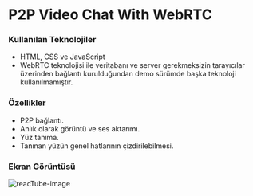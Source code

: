 # P2P Video Chat With WebRTC 

### Kullanılan Teknolojiler
<ul>
  <li> HTML, CSS ve JavaScript </li>
  <li> WebRTC teknolojisi ile veritabanı ve server gerekmeksizin tarayıcılar üzerinden bağlantı kurulduğundan demo sürümde başka teknoloji kullanılmamıştır.</li>
</ul>

### Özellikler
<ul>
  <li> P2P bağlantı. </li>
  <li> Anlık olarak görüntü ve ses aktarımı.</li>
  <li> Yüz tanıma. </li>
  <li> Tanınan yüzün genel hatlarının çizdirilebilmesi. </li>
</ul>

### Ekran Görüntüsü

![reacTube-image](https://user-images.githubusercontent.com/58571709/121396478-161b6380-c95c-11eb-8fe6-782c0362ec8e.png)
